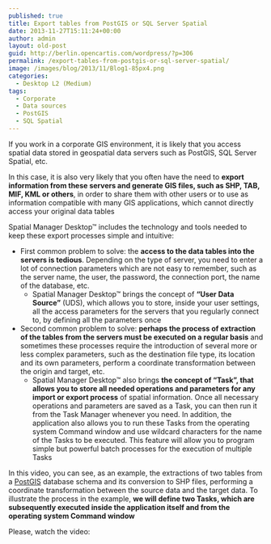```yaml
---
published: true
title: Export tables from PostGIS or SQL Server Spatial
date: 2013-11-27T15:11:24+00:00
author: admin
layout: old-post
guid: http://berlin.opencartis.com/wordpress/?p=306
permalink: /export-tables-from-postgis-or-sql-server-spatial/
image: /images/blog/2013/11/Blog1-85px4.png
categories:
  - Desktop L2 (Medium)
tags:
  - Corporate
  - Data sources
  - PostGIS
  - SQL Spatial
---
```

If you work in a corporate GIS environment, it is likely that you access spatial data stored in geospatial data servers such as PostGIS, SQL Server Spatial, etc.<!--more-->

In this case, it is also very likely that you often have the need to **export information from these servers and generate GIS files, such as SHP, TAB, MIF, KML or others**, in order to share them with other users or to use as information compatible with many GIS applications, which cannot directly access your original data tables

Spatial Manager Desktop™ includes the technology and tools needed to keep these export processes simple and intuitive:

  * First common problem to solve: the **access to the data tables into the servers is tedious**. Depending on the type of server, you need to enter a lot of connection parameters which are not easy to remember, such as the server name, the user, the password, the connection port, the name of the database, etc. 
      * Spatial Manager Desktop™ brings the concept of **&#8220;User Data Source&#8221;** (UDS), which allows you to store, inside your user settings, all the access parameters for the servers that you regularly connect to, by defining all the parameters once
  * Second common problem to solve: **perhaps the process of extraction of the tables from the servers must be executed on a regular basis** and sometimes these processes require the introduction of several more or less complex parameters, such as the destination file type, its location and its own parameters, perform a coordinate transformation between the origin and target, etc. 
      * Spatial Manager Desktop™ also brings **the concept of &#8220;Task&#8221;, that allows you to store all needed operations and parameters for any import or export process** of spatial information. Once all necessary operations and parameters are saved as a Task, you can then run it from the Task Manager whenever you need. In addition, the application also allows you to run these Tasks from the operating system Command window and use wildcard characters for the name of the Tasks to be executed. This feature will allow you to program simple but powerful batch processes for the execution of multiple Tasks

In this video, you can see, as an example, the extractions of two tables from a <a title="PostGIS website" href="http://postgis.net/" target="_blank" rel="nofollow">PostGIS</a> database schema and its conversion to SHP files, performing a coordinate transformation between the source data and the target data. To illustrate the process in the example, **we will define two Tasks, which are subsequently executed inside the application itself and from the operating system Command window**

Please, watch the video:

<center>
  <br />
</center>